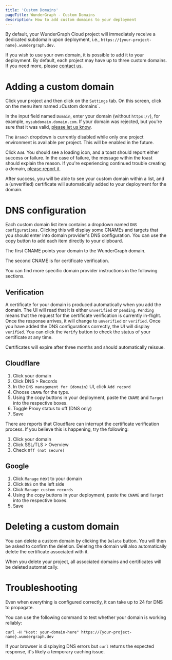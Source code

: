 ```yaml
---
title: 'Custom Domains'
pageTitle: WunderGraph - Custom Domains
description: How to add custom domains to your deployment
---
```


By default, your WunderGraph Cloud project will immediately receive a dedicated subdomain upon deployment, i.e.,
`https://{your-project-name}.wundergraph.dev`.

If you wish to use your own domain, it is possible to add it to your deployment.
By default, each project may have up to three custom domains.
If you need more, please [contact us](https://wundergraph.com/discord).

# Adding a custom domain

Click your project and then click on the `Settings` tab. On this screen, click on the menu item named `z`Custom domains`.

In the input field named `Domain`, enter your domain (without `https://`), for example, `mysubdomain.domain.com`.
If your domain was rejected, but you're sure that it was valid, [please let us know](https://wundergraph.com/discord).

The `Branch` dropdown is currently disabled while only one project environment is available per project. This will be
enabled in the future.

Click `Add`. You should see a loading icon, and a toast should report either success or failure. In the case of failure,
the message within the toast should explain the reason. If you're experiencing continued trouble creating a domain,
[please report it](https://wundergraph.com/discord).

After success, you will be able to see your custom domain within a list, and a (unverified) certificate will
automatically added to your deployment for the domain.

# DNS configuration

Each custom domain list item contains a dropdown named `DNS configurations`. Clicking this will display some CNAMEs and
targets that you should enter into domain provider's DNS configuration. You can use the copy button to add each item
directly to your clipboard.

The first CNAME points your domain to the WunderGraph domain.

The second CNAME is for certificate verification.

You can find more specific domain provider instructions in the following sections.

## Verification

A certificate for your domain is produced automatically when you add the domain. The UI will read that it is either
`unverified` or `pending`. `Pending` means that the request for the certificate verification is currently in-flight.
Once the response arrives, it will change to `unverified` or `verified`. Once you have added the DNS configurations
correctly, the UI will display `verified`. You can click the `Verify` button to check the status of your certificate at
any time.

Certificates will expire after three months and should automatically reissue.

## Cloudflare

1. Click your domain
1. Click DNS > Records
1. In the `DNS management for {domain}` UI, click `Add record`
1. Choose `CNAME` for the type.
1. Using the copy buttons in your deployment, paste the `CNAME` and `Target` into the respective boxes.
1. Toggle Proxy status to off (DNS only)
1. Save

There are reports that Cloudflare can interrupt the certificate verification process.
If you believe this is happening, try the following:

1. Click your domain
1. Click SSL/TLS > Overview
1. Check `Off (not secure)`

## Google

1. Click `Manage` next to your domain
1. Click `DNS` on the left side
1. Click `Manage custom records`
1. Using the copy buttons in your deployment, paste the `CNAME` and `Target` into the respective boxes.
1. Save

# Deleting a custom domain

You can delete a custom domain by clicking the `Delete` button. You will then be asked to confirm the deletion.
Deleting the domain will also automatically delete the certificate associated with it.

When you delete your project, all associated domains and certificates will be deleted automatically.

# Troubleshooting

Even when everything is configured correctly, it can take up to 24 for DNS to propagate.

You can use the following command to test whether your domain is working reliably:

```shell
curl -H "Host: your-domain-here" https://{your-project-name}.wundergraph.dev
```

If your browser is displaying DNS errors but `curl` returns the expected response, it's likely a temporary caching
issue.
